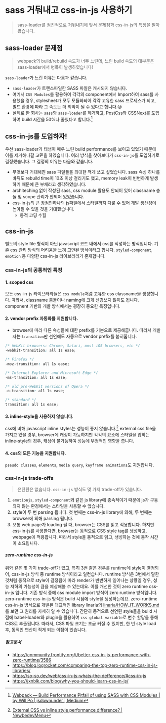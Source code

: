# sass 거둬내고 css-in-js 사용하기

> sass-loader를 점진적으로 거둬내기에 앞서 문제점과 css-in-js의 특징을 알아 봤습니다.

## sass-loader 문제점

> webpack의 build/rebuild 속도가 너무 느린데, 느린 build 속도의 대부분은 sass-loader에서 병목이 발생하였습니다!

`sass-loader`가 느린 이유는 다음과 같습니다.

- `sass-loader`가 트랜스파일한 SASS 파일은 캐시되지 않습니다.
- 여기서 `CSS Modules`를 활용하여 각각의 component에서 Import하여 sass를 사용했을 경우, stylesheet가 모두 모듈화되어 각각 고유한 sass 프로세스가 되고, 빌드 환경에 따라 그 속도는 더 최악이 될 수 있다고 합니다.😢
- 실제로 한 회사는 `sass`와 `sass-loader`를 제거하고, PostCss와 CSSNext를 도입하여 build 시간을 50%나 줄였다고 합니다.[^1]

## css-in-js를 도입하자!

우선 sass-loader가 태생이 매우 느린 build performance를 보이고 있었기 때문에 이를 제거해나갈 고민을 하였습니다. 여러 방식을 찾아보다가 `css-in-js`를 도입하기로 결정했습니다. 그 결정의 이유는 다음와 같습니다.

- 무엇보다 거대해진 sass 파일들을 최대한 적게 쓰고 싶었습니다. sass 속성 하나를 바꿔도 rebuild time이 10초 이상 걸리기도 했고, memory leak이 빈번하게 발생하기 때문에 큰 부채라고 생각하였습니다.
- architeching 없이 작성된 sass, css module 활용도 안되어 있어 classname 충돌 및 scope 관리가 안되어 있었습니다.
- css-in-js의 큰 장점인하나의 js파일에서 스타일까지 다룰 수 있어 개발 생산성이 높아질 수 있을 것을 기대했습니다.
  - 동적 코딩 수월

## css-in-js

별도의 style file 형식이 아닌 javascript 코드 내에서 css를 작성하는 방식입니다.
기존 css 관리 방식의 어려움을 느껴 고안된 방식이라고 합니다.
`styled-component`, `emotion` 등 다양한 css-in-js 라이브러리가 존재합니다.

### css-in-js의 공통적인 특징

#### 1. scoped css

모든 css-in-js 라이브러리들은 `css module`처럼 고유한 css classname을 생성합니다.
따라서, classname 충돌이나 naming에 크게 신경쓰지 않아도 됩니다.
component 기반의 개발 방식에서는 굉장히 중요한 특징입니다.

#### 2. vendor prefix 자동화를 지원합니다.

- browser에 따라 다른 속성들에 대한 prefix를 기본으로 제공해줍니다. 따라서 개발자는 `transition`만 선언해도 자동으로 vendor prefix를 붙혀줍니다.

```css
/* WebKit browsers: Chrome, Safari, most iOS browsers, etc */
-webkit-transition: all 1s ease;

/* Firefox */
-moz-transition: all 1s ease;

/* Internet Explorer and Microsoft Edge */
-ms-transition: all 1s ease;

/* old pre-WebKit versions of Opera */
-o-transition: all 1s ease;

/* standard */
transition: all 1s ease;
```

#### 3. inline-style을 사용하지 않습니다.

css에 비해 javascript inline styles는 성능이 좋지 않습니다.[^2]
external css file을 가지고 있을 경우, browser에 캐싱이 가능하지만 각각의 요소에 스타일을 입히는 inline-style의 경우, 캐싱이 불가능하여 성능에 부정적인 영향을 줍니다.

#### 4. css의 모든 기능을 지원합니다.

`pseudo classes`, `elements`, `media query`, `keyframe animations`도 지원합니다.

### css-in-js trade-offs

> 은탄환은 없습니다. `css-in-js` 방식도 몇 가지 trade-off가 있습니다.

1. `emotionjs`, `styled-component`와 같은 js library에 종속적이기 때문에 js가 구동되지 않는 환경에서는 스타일을 사용할 수 없습니다.
2. style이 두 번 parsing 됩니다. 첫 번째는 css-in-js library에 의해, 두 번째는 browser에 의해 parsing 됩니다.
3. 보통 web page가 loading 될 때, browser는 CSS를 읽고 적용합니다. 하지만 css-in-js를 사용한다면, browser는 동적으로 CSS style tag를 생성하고, webpage에 적용합니다. 따라서 style을 동적으로 읽고, 생성하는 것에 동작 시간이 소요됩니다.

##### zero-runtime css-in-js

위와 같은 몇 가지 trade-off가 있고, 특히 3번 같은 경우를 runtime에 style이 결정되어, css-in-js 방식 중 runtime 방식이라고 일컫습니다.
runtime 방식은 3번에서 말한 것처럼 동적으로 style이 결정됨에 따라 render가 빈번하게 일어나는 상황일 경우, 성능 저하의 가능성이 큼을 예상해볼 수 있는데요.
이를 개선한 것이 zero runtime css-in-js 입니다. 기존 방식 중에 css module import 방식이 zero runtime 방식입니다.
zero-runtime css-in-js 방식은 build 시점에 style을 생성하는데요. zero-runtime css-in-js 방식으로 개발된 대표적인 library linaria의 [linaria/HOW_IT_WORKS.md](https://github.com/callstack/linaria/blob/master/docs/HOW_IT_WORKS.md)를 보면 그 원리를 자세히 알 수 있습니다. 간단히 동적으로 선언된 style들을 build 시점에 babel-loader와 plugin을 활용하여 `css global variable`로 변수 할당을 통해 CSS로 추출됩니다. 따라서, CSS 파일 크기는 조금 커질 수 있지만, 한 번 style load 후, 동적인 연산이 적게 되는 이점이 있습니다.

[^1]: [Webpack — Build Performance Pitfall of using SASS with CSS Modules | by Will Po | jsdownunder | Medium](https://medium.com/jsdownunder/webpack-build-performance-pitfall-of-using-sass-with-css-modules-ba32f89efdcb)
[^2]: [External CSS vs inline style performance difference? | NewbedevMenu](https://newbedev.com/external-css-vs-inline-style-performance-difference)

##### 참고문서

- https://community.frontity.org/t/better-css-in-js-performance-with-zero-runtime/3586
- https://blog.logrocket.com/comparing-the-top-zero-runtime-css-in-js-libraries/
- https://so-so.dev/web/css-in-js-whats-the-defference/#css-in-js
- https://jxnblk.com/blog/why-you-should-learn-css-in-js/
